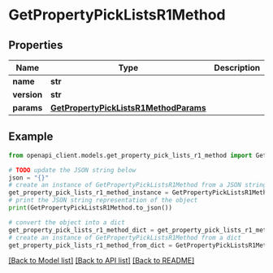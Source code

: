 # GetPropertyPickListsR1Method


## Properties

Name | Type | Description | Notes
------------ | ------------- | ------------- | -------------
**name** | **str** |  | 
**version** | **str** |  | [optional] 
**params** | [**GetPropertyPickListsR1MethodParams**](GetPropertyPickListsR1MethodParams.md) |  | [optional] 

## Example

```python
from openapi_client.models.get_property_pick_lists_r1_method import GetPropertyPickListsR1Method

# TODO update the JSON string below
json = "{}"
# create an instance of GetPropertyPickListsR1Method from a JSON string
get_property_pick_lists_r1_method_instance = GetPropertyPickListsR1Method.from_json(json)
# print the JSON string representation of the object
print(GetPropertyPickListsR1Method.to_json())

# convert the object into a dict
get_property_pick_lists_r1_method_dict = get_property_pick_lists_r1_method_instance.to_dict()
# create an instance of GetPropertyPickListsR1Method from a dict
get_property_pick_lists_r1_method_from_dict = GetPropertyPickListsR1Method.from_dict(get_property_pick_lists_r1_method_dict)
```
[[Back to Model list]](../README.md#documentation-for-models) [[Back to API list]](../README.md#documentation-for-api-endpoints) [[Back to README]](../README.md)


